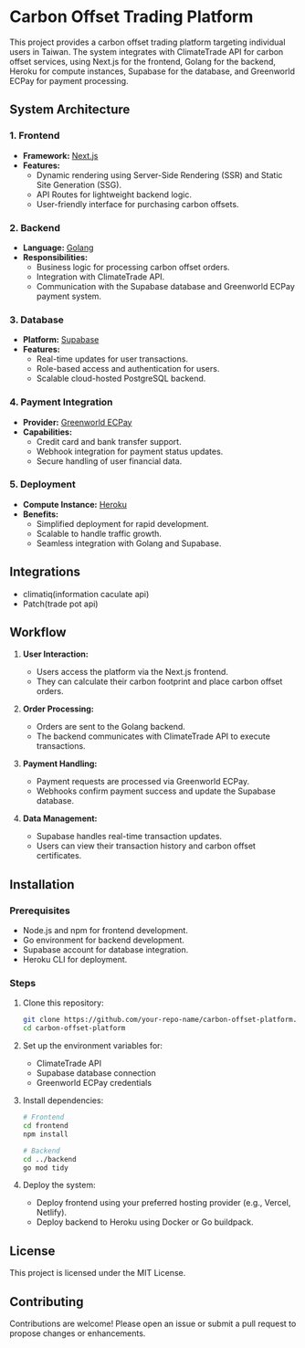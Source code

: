 # Carbon Offset Trading Platform

This project provides a carbon offset trading platform targeting individual users in Taiwan. The system integrates with ClimateTrade API for carbon offset services, using Next.js for the frontend, Golang for the backend, Heroku for compute instances, Supabase for the database, and Greenworld ECPay for payment processing.

## System Architecture

### 1. Frontend

- **Framework:** [Next.js](https://nextjs.org/)
- **Features:**
  - Dynamic rendering using Server-Side Rendering (SSR) and Static Site Generation (SSG).
  - API Routes for lightweight backend logic.
  - User-friendly interface for purchasing carbon offsets.

### 2. Backend

- **Language:** [Golang](https://golang.org/)
- **Responsibilities:**
  - Business logic for processing carbon offset orders.
  - Integration with ClimateTrade API.
  - Communication with the Supabase database and Greenworld ECPay payment system.

### 3. Database

- **Platform:** [Supabase](https://supabase.com/)
- **Features:**
  - Real-time updates for user transactions.
  - Role-based access and authentication for users.
  - Scalable cloud-hosted PostgreSQL backend.

### 4. Payment Integration

- **Provider:** [Greenworld ECPay](https://www.ecpay.com.tw/)
- **Capabilities:**
  - Credit card and bank transfer support.
  - Webhook integration for payment status updates.
  - Secure handling of user financial data.

### 5. Deployment

- **Compute Instance:** [Heroku](https://www.heroku.com/)
- **Benefits:**
  - Simplified deployment for rapid development.
  - Scalable to handle traffic growth.
  - Seamless integration with Golang and Supabase.

## Integrations

- climatiq(information caculate api)
- Patch(trade pot api)

## Workflow

1. **User Interaction:**

   - Users access the platform via the Next.js frontend.
   - They can calculate their carbon footprint and place carbon offset orders.

2. **Order Processing:**

   - Orders are sent to the Golang backend.
   - The backend communicates with ClimateTrade API to execute transactions.

3. **Payment Handling:**

   - Payment requests are processed via Greenworld ECPay.
   - Webhooks confirm payment success and update the Supabase database.

4. **Data Management:**
   - Supabase handles real-time transaction updates.
   - Users can view their transaction history and carbon offset certificates.

## Installation

### Prerequisites

- Node.js and npm for frontend development.
- Go environment for backend development.
- Supabase account for database integration.
- Heroku CLI for deployment.

### Steps

1. Clone this repository:

   ```bash
   git clone https://github.com/your-repo-name/carbon-offset-platform.git
   cd carbon-offset-platform
   ```

2. Set up the environment variables for:

   - ClimateTrade API
   - Supabase database connection
   - Greenworld ECPay credentials

3. Install dependencies:

   ```bash
   # Frontend
   cd frontend
   npm install

   # Backend
   cd ../backend
   go mod tidy
   ```

4. Deploy the system:
   - Deploy frontend using your preferred hosting provider (e.g., Vercel, Netlify).
   - Deploy backend to Heroku using Docker or Go buildpack.

## License

This project is licensed under the MIT License.

## Contributing

Contributions are welcome! Please open an issue or submit a pull request to propose changes or enhancements.
